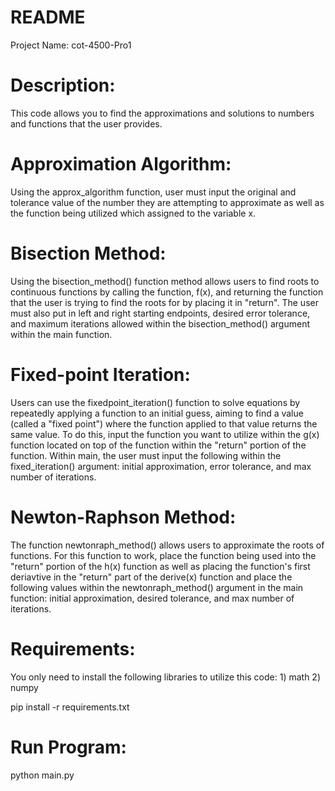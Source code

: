 # README
Project Name: cot-4500-Pro1

# Description:
This code allows you to find the approximations and solutions to numbers and functions that the user provides. 

# Approximation Algorithm: 
Using the approx_algorithm function, user must input the original and tolerance value of the number they are attempting to approximate as well as the function being utilized which assigned to the variable x. 

# Bisection Method:
Using the bisection_method() function method allows users to find roots to continuous functions by calling the function, f(x), and returning the function that the user is trying to find the roots for by placing it in "return". The user must also put in left and right starting endpoints, desired error tolerance, and maximum iterations allowed within the bisection_method() argument within the main function.

# Fixed-point Iteration: 
Users can use the fixedpoint_iteration() function to solve equations by repeatedly applying a function to an initial guess, aiming to find a value (called a "fixed point") where the function applied to that value returns the same value. To do this, input the function you want to utilize within the g(x) function located on top of the function within the "return" portion of the function. Within main, the user must input the following within the fixed_iteration() argument: initial approximation, error tolerance, and max number of iterations.

# Newton-Raphson Method: 
The function newtonraph_method() allows users to approximate the roots of functions. For this function to work, place the function being used into the "return" portion of the h(x) function as well as placing the function's first deriavtive in the "return" part of the derive(x) function and place the following values within the newtonraph_method() argument in the main function: initial approximation, desired tolerance, and max number of iterations.

# Requirements: 
You only need to install the following libraries to utilize this code: 
      1) math
      2) numpy

pip install -r requirements.txt

# Run Program:
python main.py

